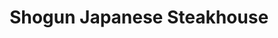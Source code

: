 ---
layout: place
title: "Shogun Japanese Steakhouse"
permalink: /nebraska/lincoln/shogun-japanese-steakhouse.html
stateAbbr: NE
stateName: Nebraska
cityName: Lincoln
seo:
  name: "Shogun Japanese Steakhouse"
  type: Restaurant
  links: http://shogunnebraska.com/
description: "Looking for sushi in Lincoln, Nebraska? Check out Shogun Japanese Steakhouse for a delightful Japanese dining experience. Enjoy a variety of sushi and other ..."
place_id: ChIJDbUtlheWlocR9ei3lhM8x68
photos:
  - name: >-
      places/ChIJDbUtlheWlocR9ei3lhM8x68/photos/AeeoHcLfxB5GKLnAfsJSrxxZmbrkuHWlZGm61-F0l8LskxEvCJ7WPWwnlYCeMKEtIV-6m2mYzpetdY4P-8AU1t0wyV3pNb5ylq4-tdO4UK22eFORBj3sxUkLHiFbzzY7x5CBBwqOy3TpzTA2CfXnPehLmY99s_LzGJhMYw5pqkmimsFeBSNSYtjS_8INVd4A_5jefuhGpkVoOZgni142PvZUGrobFI5d9YAqtisj3jIMauh_Byb6KyYR6Gt7uN1t-VTOJEll6iSoS_aRza5u1FQmGl9uUIOEsktp7jZDvRn1k8v86yv45VzeZzAmEHKoM2gRbTp9xHqAFCsScn-S_89rgjjkUUe1He9iMqnaSi2S7zAleWlNj0GIaGOzYb6LIKsepVFyQQBcJLatFii9T9e3NwwVUOME5oZzk6ZAWcmDkdg
    widthPx: 4080
    heightPx: 3072
    authorAttributions:
      - displayName: Justine Yeo Bircher
        uri: https://maps.google.com/maps/contrib/112390277008288985879
        photoUri: >-
          https://lh3.googleusercontent.com/a-/ALV-UjWsJaJBqEChNDTUh8xDYCTWwpM36aTRJk5MzHiT0PxAIOH7Hbp3=s100-p-k-no-mo
    flagContentUri: >-
      https://www.google.com/local/imagery/report/?cb_client=maps_api_places.places_api&image_key=!1e10!2sCIHM0ogKEICAgIDjyeitJQ&hl=en-US
    googleMapsUri: >-
      https://www.google.com/maps/place//data=!3m4!1e2!3m2!1sCIHM0ogKEICAgIDjyeitJQ!2e10!4m2!3m1!1s0x87969617962db50d:0xafc73c1396b7e8f5
  - name: >-
      places/ChIJDbUtlheWlocR9ei3lhM8x68/photos/AeeoHcIu6-FfdZjI0qbCVppUBujjMOo4UNxfU7e7Z7-m5bv1Ww_4a4Frr3GVh_VSeQWCd9qT4-XvgFS6qZQ51CPDqz8u_KiJi-IiJvb2pc3ov7rID8Pr_mmjt6n9jfx-h4qcd5lwxhSHWxUaD1x_ZmCN3s8N1qXRQhix2d7T7cRDVBGCaZMkY9-0skwxApdgXT-9lKT9JfkLco42dOcdcgGqSSWJTuK01QCmaECAKZXM21NQy0YQKXnhMi_hkkoBonWvB6JTF-V4dfWjxWNVivocjnmwJ3IHsoCQUGk-vHd5tP4YZCVwVlTIbPv0gvbacKhATRmnrEaPWBLnwVUm2cOcb3HBxXk2BpIgyXEVYjUTKC5Cm5hWKtdcydtjJoEYaMKLWvKIFhq1BXUimx4hVkfRn314Z1qI0F9e54Ya7UR0ykPxWUlG
    widthPx: 4080
    heightPx: 3072
    authorAttributions:
      - displayName: Justine Yeo Bircher
        uri: https://maps.google.com/maps/contrib/112390277008288985879
        photoUri: >-
          https://lh3.googleusercontent.com/a-/ALV-UjWsJaJBqEChNDTUh8xDYCTWwpM36aTRJk5MzHiT0PxAIOH7Hbp3=s100-p-k-no-mo
    flagContentUri: >-
      https://www.google.com/local/imagery/report/?cb_client=maps_api_places.places_api&image_key=!1e10!2sCIHM0ogKEICAgIDjyeit5QE&hl=en-US
    googleMapsUri: >-
      https://www.google.com/maps/place//data=!3m4!1e2!3m2!1sCIHM0ogKEICAgIDjyeit5QE!2e10!4m2!3m1!1s0x87969617962db50d:0xafc73c1396b7e8f5
  - name: >-
      places/ChIJDbUtlheWlocR9ei3lhM8x68/photos/AeeoHcLGR95BHafeL53TWw7-4cvWzYEGta0fPa_7ntV-qp9icVBipGaFYlXXXxWM2Wxc85TS7nJXW9FMqzHPgoUE0VZ5abau4HE34zAcPlffDdcb-CSQKVsns20LWix-dhQC_NASWR6GaK6ZNMbWiueyal1Ci8iq7pvuBRkUglK5iVyHvnNGGK3pbz8wTnD6LOspBGtq3_aHqF4rFRlJPZptmsLhZBwjurBqilwBW1F57_4tNSfhcGMpOlIYGgP_DOx5Mbk9BUfJn1boMZksmn-LkzFjBYLy6qBeYWDJY4MYsnpgWXqKM2VTwCQTtcRAcawqCvdyh4t7ygxbq77_U7pQ1GL3_ZCjnnI4D-k_zjpjmSJ6kwDrio0FzNnJPiifvr7Csb9p-Guob7kE0CDMzakYneYCRiwLIidu0H-XddseOR0
    widthPx: 3492
    heightPx: 4656
    authorAttributions:
      - displayName: Joshua Chamberlain
        uri: https://maps.google.com/maps/contrib/106622151601396387471
        photoUri: >-
          https://lh3.googleusercontent.com/a/ACg8ocKRRoLfJLGL4Sc2Nz22OCadsWpSuNVDaTn5CkbaVgbW8zVX3Q=s100-p-k-no-mo
    flagContentUri: >-
      https://www.google.com/local/imagery/report/?cb_client=maps_api_places.places_api&image_key=!1e10!2sCIHM0ogKEICAgIDFtfb9Ug&hl=en-US
    googleMapsUri: >-
      https://www.google.com/maps/place//data=!3m4!1e2!3m2!1sCIHM0ogKEICAgIDFtfb9Ug!2e10!4m2!3m1!1s0x87969617962db50d:0xafc73c1396b7e8f5
  - name: >-
      places/ChIJDbUtlheWlocR9ei3lhM8x68/photos/AeeoHcKcetgk_80WbZpK1Cmai2yWtSMjewjeNlZqdsfGtNcSUzGW2BIJLDJlJ0vZ9bKY061P_I8RWdnWqQDD3-dOaFag6nc8ntz8I8wZ9mIwvF39CY2tFhtOUoOk20dYC4rq3EZMBqEc51RUKU3-RgnwDyKVVIm-Dpv44XlEXX7AtUrFrKQf-CU9mjeUMiJzk3ycwwAw0TpvIDb7yW2lSi2oQ9y4QJzXdXNT9A9T7gNvTCzL4AN-RFAfcNfW9g9qzgzS5jHuaes_XZvZ__dkukgv6hYobC_up4V8pNIFpiAPu9YYGII_hMksGj0eVeFL_Bpw7sufaRvpLvf28rg_rthQiVwabG49HD1iPI1GBvWl8XTSvTykrTWaLOOJVee7De8EGg_CvpGc-ZZWGrpbl6YQ1Mz4bARXggeeVHARj5iIwypcXjk
    widthPx: 3072
    heightPx: 4080
    authorAttributions:
      - displayName: Justine Yeo Bircher
        uri: https://maps.google.com/maps/contrib/112390277008288985879
        photoUri: >-
          https://lh3.googleusercontent.com/a-/ALV-UjWsJaJBqEChNDTUh8xDYCTWwpM36aTRJk5MzHiT0PxAIOH7Hbp3=s100-p-k-no-mo
    flagContentUri: >-
      https://www.google.com/local/imagery/report/?cb_client=maps_api_places.places_api&image_key=!1e10!2sCIHM0ogKEICAgIDjyeitpQE&hl=en-US
    googleMapsUri: >-
      https://www.google.com/maps/place//data=!3m4!1e2!3m2!1sCIHM0ogKEICAgIDjyeitpQE!2e10!4m2!3m1!1s0x87969617962db50d:0xafc73c1396b7e8f5
  - name: >-
      places/ChIJDbUtlheWlocR9ei3lhM8x68/photos/AeeoHcLr94C7cFZ2fl9PUg9YiYojPTJJwz0h_79yKqkTDOMeVxQJufrx4zA8CKge2XADbUEOJXK_-PkgnqixQnI19XKB-Uz0JVXXjaoG06sXnQT0FaDfhwqe1BfA24-us37RhO-PsEoXDs5YU5FXsTzyPgsKPF1UcdTn4C3QutTv9uoOOMCcQDmeBachTeb2izk6ghqveZfTAq1OmN2QSf_cMG0UlVlTOX4ogkRHeYJjLhRQ8xqDEcOR8ao0uJ966H4Qls_ceyFowNa02OyYa07UR_DPK_ZigwPEkQHLDaH6gsRBot5ruXma5VBcCdV4iVA5iHnpujUmDiDQd6zeBmeY_qxC9tqEt-imkCsjCUkO-ID0Ni8h4S7YoNUEekcnvt_4bNzqt7ZroKuDmofqBpBIAHOjgxrzPxGcznIyMNKx62MlarqO
    widthPx: 4656
    heightPx: 3492
    authorAttributions:
      - displayName: Joshua Chamberlain
        uri: https://maps.google.com/maps/contrib/106622151601396387471
        photoUri: >-
          https://lh3.googleusercontent.com/a/ACg8ocKRRoLfJLGL4Sc2Nz22OCadsWpSuNVDaTn5CkbaVgbW8zVX3Q=s100-p-k-no-mo
    flagContentUri: >-
      https://www.google.com/local/imagery/report/?cb_client=maps_api_places.places_api&image_key=!1e10!2sCIHM0ogKEICAgIDX1JCKigE&hl=en-US
    googleMapsUri: >-
      https://www.google.com/maps/place//data=!3m4!1e2!3m2!1sCIHM0ogKEICAgIDX1JCKigE!2e10!4m2!3m1!1s0x87969617962db50d:0xafc73c1396b7e8f5
  - name: >-
      places/ChIJDbUtlheWlocR9ei3lhM8x68/photos/AeeoHcLEoobag03DWoL3nOy8FF1WC92GZHQ-r6qZkPTzMH1C57762Gc-unl2_y78Uqc8Yk6uxvhahpKRt4hPdv1pT_0Jbql39b5vjdbI89G2iyWV4ZTKPYylFDqBuDa21RgJzuD_tNweEZy2mIusH3E70CvmPZpwgDkV8ULaA1d52vLebENu2vrJ10X6y4UqfaEEo9mBSVLg2CnntNQY8Uov7nArQr2pI-8-PuFse3-JSagEgB20Z9WrlHfEHrEtOvoDT4HaTqzSwd0nLGt0FIUXUtT6mZSDSD778BswUua7oLshEHwZANgdekma-72I1hinyQ7y9ahN1asH3E0_ZOViEIQlb_f4vPW5-6lXiBGp7vDIlLqfRzLLl00LjOIvCTH3-4ObuVW8rYGiY4mJhbRTsPDXFUOlannFCM_KkbyMJi8ruZYr
    widthPx: 4656
    heightPx: 3492
    authorAttributions:
      - displayName: Joshua Chamberlain
        uri: https://maps.google.com/maps/contrib/106622151601396387471
        photoUri: >-
          https://lh3.googleusercontent.com/a/ACg8ocKRRoLfJLGL4Sc2Nz22OCadsWpSuNVDaTn5CkbaVgbW8zVX3Q=s100-p-k-no-mo
    flagContentUri: >-
      https://www.google.com/local/imagery/report/?cb_client=maps_api_places.places_api&image_key=!1e10!2sCIHM0ogKEICAgIDX1JCKqgE&hl=en-US
    googleMapsUri: >-
      https://www.google.com/maps/place//data=!3m4!1e2!3m2!1sCIHM0ogKEICAgIDX1JCKqgE!2e10!4m2!3m1!1s0x87969617962db50d:0xafc73c1396b7e8f5
  - name: >-
      places/ChIJDbUtlheWlocR9ei3lhM8x68/photos/AeeoHcIvxh7-p7_XRTaJJCObqLwsHkXAypFZWWNT1Ho1DeNtzUZAJQhNEwq9j6ecFOeD-kjfovFYKuc9eeeqKK3czkH146H8W9M5MtuD6C0CABEKNq5UTo4dpfFBSG8Anm3cO9aWyStpBfIGPeTrGpuOxzpXvJ0Q8T_gCJGRf0eUAzVzNbOFrEfPdfFCyySDa5JfvjmtMMLudedWgg2SamMIxUjZ7gEqMof4514MocQ5_JCAGmyCeQnVJw-5g9IHn8jKL6VS_5CQaOfTy9RxmVVNUt1aVrvj6NsuDXqF-PcoKkktOk_USM3ZYRwQ3kHLmt_PWlCgvu2Nux9a2tQnjOHHw9MT1KK7xyKc7dFv2D9iB77eXat2TbAFfbbYBDhs8JCygOFIyFeee60bibbBolCmir7A43qKwiFMzP6afPXsXU_lfA
    widthPx: 1920
    heightPx: 1080
    authorAttributions:
      - displayName: Midwest Uav IMAGING
        uri: https://maps.google.com/maps/contrib/101226008684406487524
        photoUri: >-
          https://lh3.googleusercontent.com/a-/ALV-UjVThx9mdKls4H3yd9eHuxzdx5tw_CuFSTyJvDEQaNx8QJ7qg7o=s100-p-k-no-mo
    flagContentUri: >-
      https://www.google.com/local/imagery/report/?cb_client=maps_api_places.places_api&image_key=!1e10!2sCIHM0ogKEICAgICWq9mQHg&hl=en-US
    googleMapsUri: >-
      https://www.google.com/maps/place//data=!3m4!1e2!3m2!1sCIHM0ogKEICAgICWq9mQHg!2e10!4m2!3m1!1s0x87969617962db50d:0xafc73c1396b7e8f5
  - name: >-
      places/ChIJDbUtlheWlocR9ei3lhM8x68/photos/AeeoHcKN04iuWEVxPJNfWBMeC5spNTBdSLw7WGqxjaWrqznOMU0dMA6aTXD-gsmB2sfcvioVFEm_t18cC_uuRn8NFfNh08TplACcxoabljkAnNyQxASwzA-mcatywvI6L-9Rjc8zXkESgJIU1xDXLn31nvm0cBdBPoXIoSWSVXOWbSGmAa_0xTlGrGEs0GeotOsRSqClcR9PVHZbVGWMm-d_uFDLSIrKhTvZKa0Cu2GiPV2PANtgSQUQv2X1elhRcN6TjPRy-OZxNNdhe9oFmGjP1lgMLsnWMx1P4eSkluzE_dXnphsEkCNwEwOE7QJFf9iLdo79xU_pB1fx_kK__ukuV52qCRD9rcEt0Ul-7VfWESVzMLaz6ABY234Um0jyoPfiW33nFuqyEUfFvIDEVCeNgfchyI8zqFU7LvAbLyD5CMhStriy
    widthPx: 4080
    heightPx: 3072
    authorAttributions:
      - displayName: Justine Yeo Bircher
        uri: https://maps.google.com/maps/contrib/112390277008288985879
        photoUri: >-
          https://lh3.googleusercontent.com/a-/ALV-UjWsJaJBqEChNDTUh8xDYCTWwpM36aTRJk5MzHiT0PxAIOH7Hbp3=s100-p-k-no-mo
    flagContentUri: >-
      https://www.google.com/local/imagery/report/?cb_client=maps_api_places.places_api&image_key=!1e10!2sCIHM0ogKEICAgIDjyeitxQE&hl=en-US
    googleMapsUri: >-
      https://www.google.com/maps/place//data=!3m4!1e2!3m2!1sCIHM0ogKEICAgIDjyeitxQE!2e10!4m2!3m1!1s0x87969617962db50d:0xafc73c1396b7e8f5
  - name: >-
      places/ChIJDbUtlheWlocR9ei3lhM8x68/photos/AeeoHcLBRK41h4LbjA2kBBEVawj6bTYGZ9BidSDwkXFczeb73t02f4d29s5BVJ_Rs9QRaCm2IduR1VvnhCjN1JBb7_oho-ZpPeWCh-CeRVWj--NHlz6joL4w1gDJ2MSDW9bxyA9Dbi2W6sa2OqXarsEA9HKHSrL-gIR8aqG17qpA-u7qeGw5-MOvTLs9gJvYDQaJuJkQ4A8g9IXAR3g2SDKj_a5iYqn5dF7qRLmSY-yOmYtOW0pR_uR_CecFJ0lGIxQ5NBebDrA6Tl1dJYoYfdGoQkF8K3AO6dMn3qYIP5gq375CV5cisdYtQKvClmd9YgP8ShFnqkmfNlpkybCSedosz40htWDkwfUDD_d1tH1sH3CjzyLbFdyt6iBZqdbZXrdWRg_eiXGUOSkbP7zkWNEGQITNCmDxgyyjmeg8VN16cclK6SKy
    widthPx: 4032
    heightPx: 3024
    authorAttributions:
      - displayName: yulin tang
        uri: https://maps.google.com/maps/contrib/106563769770971446953
        photoUri: >-
          https://lh3.googleusercontent.com/a-/ALV-UjXJwr4kX6PDA8hpgKexoWXXzejlKsDrObe1psh_kvGhrayhCWk=s100-p-k-no-mo
    flagContentUri: >-
      https://www.google.com/local/imagery/report/?cb_client=maps_api_places.places_api&image_key=!1e10!2sCIHM0ogKEICAgICE0trxygE&hl=en-US
    googleMapsUri: >-
      https://www.google.com/maps/place//data=!3m4!1e2!3m2!1sCIHM0ogKEICAgICE0trxygE!2e10!4m2!3m1!1s0x87969617962db50d:0xafc73c1396b7e8f5
  - name: >-
      places/ChIJDbUtlheWlocR9ei3lhM8x68/photos/AeeoHcLqm_Xqg1lRZPoY4qu4PTk_FSDPjhLUGoz3mWdaC2-vpr60mlp7l62eGLyjNIkA5o7Qldc8e6h4An1xsiVC4SSPl144zu-KWnJ_mT7kUsMAvoFK5DJVYFhjH1Nb6gXF98uaqT0GBXtAWTEabHMCl6IMQuQACeey1nzVtayyQ5CS9vyr8bVqFIrIl9Ffekx5qIYYwT0MDHbBoj-2MUA00XmGL4f5mXzG-KNIQXg1UB4GD4V2V2GMGLXZ337Kq8SjSD_6veuAGkv4y08SDn1tHS29dyc_kEcO3RjC-vzmqmUq1edGC60M5suLDT3YhIdXxpyjjOjI8fYdvxgcFSW1GmW4pNvYvhWwYlBfq9YE49MoKL39p2_2agwZUA35-m7igh9qc7P91vyOVEIOb9tz76E0FrHjc119qze8DtJoFey9JA
    widthPx: 4656
    heightPx: 3492
    authorAttributions:
      - displayName: Joshua Chamberlain
        uri: https://maps.google.com/maps/contrib/106622151601396387471
        photoUri: >-
          https://lh3.googleusercontent.com/a/ACg8ocKRRoLfJLGL4Sc2Nz22OCadsWpSuNVDaTn5CkbaVgbW8zVX3Q=s100-p-k-no-mo
    flagContentUri: >-
      https://www.google.com/local/imagery/report/?cb_client=maps_api_places.places_api&image_key=!1e10!2sCIHM0ogKEICAgIDFtfb9Yg&hl=en-US
    googleMapsUri: >-
      https://www.google.com/maps/place//data=!3m4!1e2!3m2!1sCIHM0ogKEICAgIDFtfb9Yg!2e10!4m2!3m1!1s0x87969617962db50d:0xafc73c1396b7e8f5
address: 3700 S 9th St F, Lincoln, NE 68502, USA
street: 3700 S 9th St F
city: Lincoln
state: NE
zip: '68502'
country: USA
neighborhood: null
latitude: '40.775936'
longitude: '-96.706606'
accessibility_options:
  wheelchairAccessibleParking: true
  wheelchairAccessibleEntrance: true
  wheelchairAccessibleRestroom: true
  wheelchairAccessibleSeating: true
business_status: OPERATIONAL
name: Shogun Japanese Steakhouse
google_maps_links:
  directionsUri: >-
    https://www.google.com/maps/dir//''/data=!4m7!4m6!1m1!4e2!1m2!1m1!1s0x87969617962db50d:0xafc73c1396b7e8f5!3e0
  placeUri: https://maps.google.com/?cid=12666158531833489653
  writeAReviewUri: >-
    https://www.google.com/maps/place//data=!4m3!3m2!1s0x87969617962db50d:0xafc73c1396b7e8f5!12e1
  reviewsUri: >-
    https://www.google.com/maps/place//data=!4m4!3m3!1s0x87969617962db50d:0xafc73c1396b7e8f5!9m1!1b1
  photosUri: >-
    https://www.google.com/maps/place//data=!4m3!3m2!1s0x87969617962db50d:0xafc73c1396b7e8f5!10e5
primary_type: Japanese Restaurant
opening_hours:
  regular: null
  current: null
secondary_opening_hours:
  regular:
    weekdayDescriptions: null
    type: null
  current:
    weekdayDescriptions: null
    type: null
phone: (402) 421-7100
price_level: PRICE_LEVEL_EXPENSIVE
price_range: $20 &ndash; $30
rating: '4.3'
rating_count: 716
website: http://shogunnebraska.com/
reviews: null
parking_options: null
payment_options: null
allow_dogs: null
curbside_pickup: null
delivery: null
dine_in: null
good_for_children: null
good_for_groups: null
good_for_sports: null
live_music: null
menu_for_children: null
outdoor_seating: null
reservable: null
restroom: null
serves_beer: null
serves_breakfast: null
serves_brunch: null
serves_cocktails: null
serves_coffee: null
serves_dinner: null
serves_dessert: null
serves_lunch: null
serves_vegetarian_food: null
serves_wine: null
takeout: null
summary: null

---